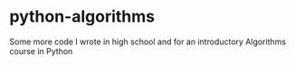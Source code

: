 # python-algorithms
Some more code I wrote in high school and for an introductory Algorithms course in Python
